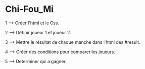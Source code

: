 # Chi-Fou_Mi

1 --> Créer l'html et le Css.

2 --> Définir joueur 1 et joueur 2.

3 --> Mettre le résultat de chaque manche dans l'html des #result.

4 --> Créer des conditions pour comparer les joueurs.

5 --> Determiner qui a gagner.